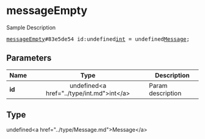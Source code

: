 # messageEmpty

Sample Description

<pre>
<a href="../constructor/messageEmpty.md">messageEmpty</a>#83e5de54 id:undefined<a href="../type/int.md">int</a> = undefined<a href="../type/Message.md">Message</a>;
</pre>

## Parameters

| Name | Type | Description |
|------|:----:|-------------|
| **id** | undefined&lt;a href=&#34;../type/int.md&#34;&gt;int&lt;/a&gt; | Param description |

## Type

undefined&lt;a href=&#34;../type/Message.md&#34;&gt;Message&lt;/a&gt;
